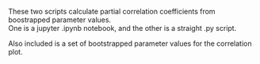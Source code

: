 These two scripts calculate partial correlation coefficients from boostrapped parameter values.  
One is a jupyter .ipynb notebook, and the other is a straight .py script.  

Also included is a set of bootstrapped parameter values for the correlation plot.

